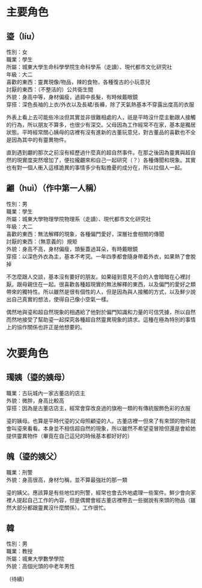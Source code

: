 # 主要角色
## 瑬（líu）
性別：女  
職業：學生  
所屬：城東大學生命科學學院生命科學系（走讀）、現代都市文化研究社  
年級：大二  
喜歡的東西：靈異現像/物品，辣的食物，各種復古的小玩意兒  
討厭的東西：（不整洁的）公共衛生間  
外貌：身高中等，身材偏瘦，過肩中長髮，有時候戴眼鏡  
穿搭：深色長袖的上衣/外衣以及長裙/長褲，除了天氣熱基本不穿露出度高的衣服

外表上看上去可能些冷淡但其實並非很難相處的人，祇是平時沒什麼主動跟人接觸的行為，所以朋友不算多，也很少有深交。父母因為工作經常不在家，基本是獨居狀態。平時經常關心姨母的店裡有沒有進新的古董玩意兒，對古董品的喜歡也不全是因為其中的有靈異物件。

直到遇到翽的那次之前沒有經歷過什麼真的超自然事件。在那之後因為靈異與超自然的現實度突然增加了，便拉攏翽來和自己一起研究（？）各種傳聞和現象。其實也有對一個人衝入這樣詭異的事情多少有點擔憂的成分在，所以拉個人一起。

## 翽（huì）（作中第一人稱）
性別：男  
職業：學生  
所屬：城東大學物理學院物理系（走讀）、現代都市文化研究社  
年級：大二  
喜歡的東西：無法解釋的現象，各種偏門愛好，深層社會相關的傳聞  
討厭的東西：（無意義的）規矩  
外貌：身高不高，身材偏瘦，頭髮蓋過耳朵，有時戴眼鏡  
穿搭：以深色外衣為主，基本不考究。一年四季都會隨身帶着外衣，如果熱了會脫掉  

不怎麼跟人交談，基本沒有要好的朋友。如果碰到意見不合的人會暗暗在心裡討厭。跟母親住在一起。很喜歡各種超現實的無法解釋的東西，以及偏門的愛好之類帶來的獨特性。所以雖然是很有個性的人，但是因為與人接觸的方式，以及鮮少說出自己真實的想法，使得自己像小空氣一樣。

偶然地與瑬和超自然現象的相遇給了他對於偏門知識和力量的可信凭據，所以自然而然地接受了幫助瑬一起探究各種超自然靈異現象的請求。這種在極為特別的事情上的協作關係也許正是他想要的。

# 次要角色
## 㻿姨（瑬的姨母）
職業：古玩城內一家古董店的店主  
外貌：微胖，身高比較高  
穿搭：因為是古董店店主，經常會穿改良過的旗袍一類的有傳統服飾色彩的衣服  

瑬的姨母。也算是平時代瑬的父母照顧瑬的人。古董店裡一但來了有來頭的物件就會叫瑬來看看。本身並不相信超自然的現象，所以雖然不希望瑬冒險但還是會給她提供靈異物件（畢竟在自己這兒的時候基本都好好的）

## 魄（瑬的姨父）
職業：刑警  
外貌：身高很高，身材匀稱，並不算最強壯的那一類  

瑬的姨父。應該算是有些地位的刑警，經常也會去外地處理一些案件。鮮少會向家裡人提起自己工作的內容，但是偶爾會經古董店裡帶去一些据說有來頭的物品（雖然大部分都跟靈異沒什麼關係）。工作很忙。

## 韓
性別：男  
職業：教授  
所屬：城東大學數學學院  
外貌：高個光頭的中老年男性  

（待續）
